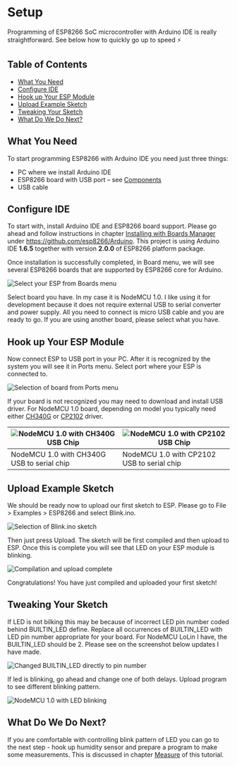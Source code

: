 # Setup

Programming of ESP8266 SoC microcontroller with Arduino IDE is really straightforward. See below how to quickly go up to speed :zap:


## Table of Contents

* [What You Need](#what-you-need)
* [Configure IDE](#configure-ide)
* [Hook up Your ESP Module](#hook-up-your-esp-module)
* [Upload Example Sketch](#upload-example-sketch)
* [Tweaking Your Sketch](#tweaking-your-sketch)
* [What Do We Do Next?](#what-do-we-do-next)


## What You Need

To start programming ESP8266 with Arduino IDE you need just three things:

*	PC where we install Arduino IDE
*	ESP8266 board with USB port – see [Components](../2-Components)
*	USB cable


## Configure IDE

To start with, install Arduino IDE and ESP8266 board support. Please go ahead and follow instructions in chapter [Installing with Boards Manager](https://github.com/esp8266/Arduino#installing-with-boards-manager) under https://github.com/esp8266/Arduino. This project is using Arduino IDE **1.6.5** together with version **2.0.0** of ESP8266 platform package.
 
Once installation is successfully completed, in Board menu, we will see several ESP8266 boards that are supported by ESP8266 core for Arduino.

![Select your ESP from Boards menu](pictures/1-select-your-esp.png)

Select board you have. In my case it is NodeMCU 1.0. I like using it for development because it does not require external USB to serial converter and power supply. All you need to connect is micro USB cable and you are ready to go. If you are using another board, please select what you have.


## Hook up Your ESP Module

Now connect ESP to USB port in your PC. After it is recognized by the system you will see it in Ports menu. Select port where your ESP is connected to.

![ Selection of board from Ports menu](pictures/2-select-com-port.png)

If your board is not recognized you may need to download and install USB driver. For NodeMCU 1.0 board, depending on model you   typically need either [CH340G](http://www.wch.cn/download/CH341SER_EXE.html) or [CP2102](https://www.silabs.com/products/mcu/Pages/USBtoUARTBridgeVCPDrivers.aspx) driver.

| ![NodeMCU 1.0 with CH340G USB Chip](pictures/3-a-cp2102-usb-to-serial.png) | ![NodeMCU 1.0 with CP2102 USB Chip](pictures/3-b-ch340g-usb-to-serial.png) |
| --- | --- |
|  NodeMCU 1.0 with CH340G USB to serial chip | NodeMCU 1.0 with CP2102 USB to serial chip |


## Upload Example Sketch

We should be ready now to upload our first sketch to ESP. Please go to File > Examples > ESP8266 and select Blink.ino. 

![ Selection of Blink.ino sketch](pictures/4-load-blink-ino-sketch.png)

Then just press Upload. The sketch will be first compiled and then upload to ESP. Once this is complete you will see that LED on your ESP module is blinking. 

![ Compilation and upload complete](pictures/5-compilation-and-upload-done.png)

Congratulations! You have just compiled and uploaded your first sketch!


## Tweaking Your Sketch

If LED is not bilking this may be because of incorrect LED pin number coded behind BUILTIN_LED define. Replace all occurrences of BUILTIN_LED with LED pin number appropriate for your board. For NodeMCU LoLin I have, the BUILTIN_LED should be 2. Please see on the screenshot below updates I have made.

![ Changed BUILTIN_LED directly to pin number](pictures/6-change-BUILD_IN-led-pin.png)

If led is blinking, go ahead and change one of both delays. Upload program to see different blinking pattern.

![ NodeMCU 1.0 with LED blinking](pictures/7-esp-led-blinking.jpg)


## What Do We Do Next?

If you are comfortable with controlling blink pattern of LED you can go to the next step - hook up humidity sensor and prepare a program to make some measurements. This is discussed in chapter [Measure](../4-Measure) of this tutorial.

